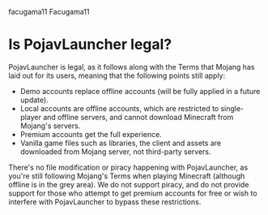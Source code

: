 facugama11
Facugama11
# Is PojavLauncher legal?

PojavLauncher is legal, as it follows along with the Terms that Mojang has laid out for its users, meaning that the following points still apply:

- Demo accounts replace offline accounts (will be fully applied in a future update).
- Local accounts are offline accounts, which are restricted to single-player and offline servers, and cannot download Minecraft from Mojang's servers. 
- Premium accounts get the full experience.
- Vanilla game files such as libraries, the client and assets are downloaded from Mojang server, not third-party servers.

There's no file modification or piracy happening with PojavLauncher, as you're still following Mojang's Terms when playing Minecraft (although offline is in the grey area). We do not support piracy, and do not provide support for those who attempt to get premium accounts for free or wish to interfere with PojavLauncher to bypass these restrictions.
